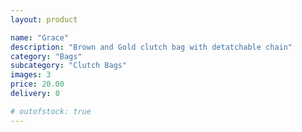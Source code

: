 ```yaml
---
layout: product

name: "Grace"
description: "Brown and Gold clutch bag with detatchable chain"
category: "Bags"
subcategory: "Clutch Bags"
images: 3
price: 20.00
delivery: 0

# outofstock: true
---
```

